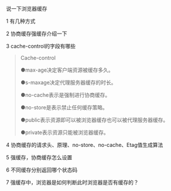 说一下浏览器缓存

1 有几种方式

2 协商缓存强缓存介绍一下

3  cache-control的字段有哪些

> Cache-control
>
> ●max-age决定客户端资源被缓存多久。
>
> ●s-maxage决定代理服务器缓存的时长。
>
> ●no-cache表示是强制进行协商缓存。
>
> ●no-store是表示禁止任何缓存策略。
>
> ●public表示资源即可以被浏览器缓存也可以被代理服务器缓存。
>
> ●private表示资源只能被浏览器缓存。

4 协商缓存的请求头、原理、no-store、no-cache、Etag值生成算法

5 强缓存，协商缓存怎么设置

6 不同缓存分别返回哪个状态码

7 强缓存中，浏览器是如何判断此时浏览器是否有缓存的？